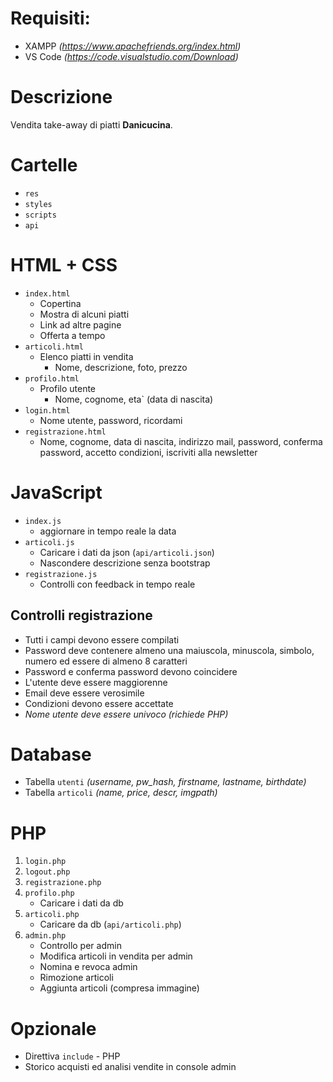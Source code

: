 # Requisiti:
* XAMPP *(https://www.apachefriends.org/index.html)*
* VS Code *(https://code.visualstudio.com/Download)*

# Descrizione
Vendita take-away di piatti **Danicucina**.

# Cartelle
* `res`
* `styles`
* `scripts`
* `api`

# HTML + CSS
* `index.html`
  * Copertina
  * Mostra di alcuni piatti
  * Link ad altre pagine
  * Offerta a tempo
* `articoli.html`
  * Elenco piatti in vendita
    * Nome, descrizione, foto, prezzo
* `profilo.html`
  *	Profilo utente
    * Nome, cognome, eta` (data di nascita)
* `login.html`
  * Nome utente, password, ricordami
* `registrazione.html`
  * Nome, cognome, data di nascita, indirizzo mail, password, conferma password, accetto condizioni, iscriviti alla newsletter

# JavaScript
* `index.js`
  * aggiornare in tempo reale la data
* `articoli.js`
  *	Caricare i dati da json (`api/articoli.json`)
  * Nascondere descrizione senza bootstrap
* `registrazione.js`
  * Controlli con feedback in tempo reale

## Controlli registrazione
* Tutti i campi devono essere compilati
* Password deve contenere almeno una maiuscola, minuscola, simbolo, numero ed essere di almeno 8 caratteri
* Password e conferma password devono coincidere
* L'utente deve essere maggiorenne
* Email deve essere verosimile
* Condizioni devono essere accettate
* *Nome utente deve essere univoco (richiede PHP)*

# Database
* Tabella `utenti` *(username, pw_hash, firstname, lastname, birthdate)*
* Tabella `articoli` *(name, price, descr, imgpath)*

# PHP
1. `login.php`
2. `logout.php`
3. `registrazione.php`
4. `profilo.php`
   * Caricare i dati da db
5. `articoli.php`
   * Caricare da db (`api/articoli.php`)
6. `admin.php`
   * Controllo per admin
   * Modifica articoli in vendita per admin
   * Nomina e revoca admin
   * Rimozione articoli
   * Aggiunta articoli (compresa immagine)

# Opzionale
* Direttiva `include` - PHP
* Storico acquisti ed analisi vendite in console admin